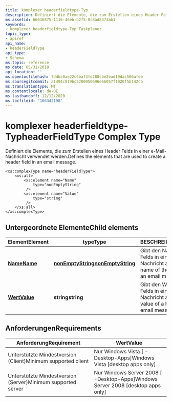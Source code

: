 ```yaml
---
title: komplexer headerfieldtype-Typ
description: Definiert die Elemente, die zum Erstellen eines Header Felds in einer e-Mail-Nachricht verwendet werden.
ms.assetid: 66036875-1116-46eb-b2f5-8c8ad8373ab1
keywords:
- komplexer headerfieldtype-Typ Taskplaner
topic_type:
- apiref
api_name:
- headerFieldType
api_type:
- Schema
ms.topic: reference
ms.date: 05/31/2018
api_location: ''
ms.openlocfilehash: 7ddbc0ae22c6baf3fd288cbe2ead19dac506afee
ms.sourcegitcommit: a1494c819bc5200050696e66057f1020f5b142cb
ms.translationtype: MT
ms.contentlocale: de-DE
ms.lasthandoff: 12/12/2020
ms.locfileid: "106342198"
---
```

# <a name="headerfieldtype-complex-type"></a><span data-ttu-id="c5ac2-104">komplexer headerfieldtype-Typ</span><span class="sxs-lookup"><span data-stu-id="c5ac2-104">headerFieldType Complex Type</span></span>

<span data-ttu-id="c5ac2-105">Definiert die Elemente, die zum Erstellen eines Header Felds in einer e-Mail-Nachricht verwendet werden.</span><span class="sxs-lookup"><span data-stu-id="c5ac2-105">Defines the elements that are used to create a header field in an email message.</span></span>

``` syntax
<xs:complexType name="headerFieldType">
    <xs:all>
        <xs:element name="Name"
            type="nonEmptyString"
         />
        <xs:element name="Value"
            type="string"
         />
    </xs:all>
</xs:complexType>
```

## <a name="child-elements"></a><span data-ttu-id="c5ac2-106">Untergeordnete Elemente</span><span class="sxs-lookup"><span data-stu-id="c5ac2-106">Child elements</span></span>



| <span data-ttu-id="c5ac2-107">Element</span><span class="sxs-lookup"><span data-stu-id="c5ac2-107">Element</span></span>                                                            | <span data-ttu-id="c5ac2-108">type</span><span class="sxs-lookup"><span data-stu-id="c5ac2-108">Type</span></span>                                                                    | <span data-ttu-id="c5ac2-109">BESCHREIBUNG</span><span class="sxs-lookup"><span data-stu-id="c5ac2-109">Description</span></span>                                                            |
|--------------------------------------------------------------------|-------------------------------------------------------------------------|------------------------------------------------------------------------|
| [<span data-ttu-id="c5ac2-110">**Name**</span><span class="sxs-lookup"><span data-stu-id="c5ac2-110">**Name**</span></span>](taskschedulerschema-name-headerfieldtype-element.md)   | [<span data-ttu-id="c5ac2-111">**nonEmptyString**</span><span class="sxs-lookup"><span data-stu-id="c5ac2-111">**nonEmptyString**</span></span>](taskschedulerschema-nonemptystring-simpletype.md) | <span data-ttu-id="c5ac2-112">Gibt den Namen des Header Felds in einer e-Mail-Nachricht an.</span><span class="sxs-lookup"><span data-stu-id="c5ac2-112">Specifies the name of the header field in an email message.</span></span><br/> |
| [<span data-ttu-id="c5ac2-113">**Wert**</span><span class="sxs-lookup"><span data-stu-id="c5ac2-113">**Value**</span></span>](taskschedulerschema-value-headerfieldtype-element.md) | <span data-ttu-id="c5ac2-114">**string**</span><span class="sxs-lookup"><span data-stu-id="c5ac2-114">**string**</span></span>                                                              | <span data-ttu-id="c5ac2-115">Gibt den Wert eines Header Felds in einer e-Mail-Nachricht an.</span><span class="sxs-lookup"><span data-stu-id="c5ac2-115">Specifies the value of a header field in an email message.</span></span><br/>  |



## <a name="requirements"></a><span data-ttu-id="c5ac2-116">Anforderungen</span><span class="sxs-lookup"><span data-stu-id="c5ac2-116">Requirements</span></span>



| <span data-ttu-id="c5ac2-117">Anforderung</span><span class="sxs-lookup"><span data-stu-id="c5ac2-117">Requirement</span></span> | <span data-ttu-id="c5ac2-118">Wert</span><span class="sxs-lookup"><span data-stu-id="c5ac2-118">Value</span></span> |
|-------------------------------------|------------------------------------------------------|
| <span data-ttu-id="c5ac2-119">Unterstützte Mindestversion (Client)</span><span class="sxs-lookup"><span data-stu-id="c5ac2-119">Minimum supported client</span></span><br/> | <span data-ttu-id="c5ac2-120">Nur Windows Vista \[ -Desktop-Apps\]</span><span class="sxs-lookup"><span data-stu-id="c5ac2-120">Windows Vista \[desktop apps only\]</span></span><br/>       |
| <span data-ttu-id="c5ac2-121">Unterstützte Mindestversion (Server)</span><span class="sxs-lookup"><span data-stu-id="c5ac2-121">Minimum supported server</span></span><br/> | <span data-ttu-id="c5ac2-122">Nur Windows Server 2008 \[ -Desktop-Apps\]</span><span class="sxs-lookup"><span data-stu-id="c5ac2-122">Windows Server 2008 \[desktop apps only\]</span></span><br/> |



 

 






